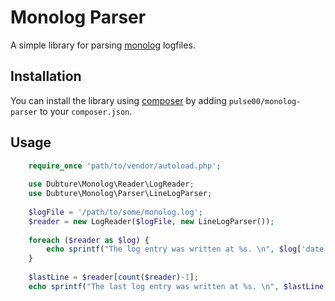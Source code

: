 Monolog Parser
==============

A simple library for parsing [monolog](https://github.com/Seldaek/monolog) logfiles.

## Installation

You can install the library using [composer]('http://getcomposer.org/) by adding  `pulse00/monolog-parser` to your `composer.json`.

## Usage

```php
    require_once 'path/to/vendor/autoload.php';
    
    use Dubture\Monolog\Reader\LogReader;
    use Dubture\Monolog\Parser\LineLogParser;
    
    $logFile = '/path/to/some/monolog.log';
    $reader = new LogReader($logFile, new LineLogParser());
    
    foreach ($reader as $log) {
        echo sprintf("The log entry was written at %s. \n", $log['date']->format('Y-m-d h:i:s'));
    }
    
    $lastLine = $reader[count($reader)-1];
    echo sprintf("The last log entry was written at %s. \n", $lastLine['date']->format('Y-m-d h:i:s'));

```